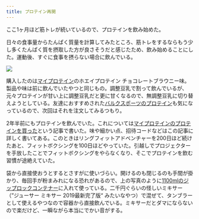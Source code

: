 ```yaml
---
title: プロテイン再開
---
```

ここ1ヶ月ほど筋トレが続いているので、プロテインを飲み始めた。

日々の食事量からたんぱく質量を計算してみたところ、筋トレをするならもう少し多くたんぱく質を摂取した方が良さそうだと感じたため、飲み始めることにした。運動後、すぐに食事を摂らない場合に飲んでいる。

![](https://lh3.googleusercontent.com/docs/ADP-6oFcncix1wwETPgceZPvG9JpH9_-fSeTa8Yr9_gRJRBP_2lruWXjGEZaGUoQjsPwJmMai9ddvcrZxq1HeRu-BdQKoDfOLvYFHbf3WBp2QwNu6Yj2mlQA6o4jbvV3j8L_VwVdBY07zSThVL09Shw1ZTTLYt3DQwINootHskDq4PLXNFxb10W6TkB_vs0SkNLM4CxOW4s4BKhzBpHtLWUiHJ83j8lMaxWaHpohM2PUFeHxEVvvuiLjSF8uEIbefJzA8F4G1jLhju9mlLHfY83EzrsURVYSaIyi2y0twj8OAwIGQ_HJ1-g1JrkYJy-IeQtS5ukk82TW1t8g6ex_Z3bJQVKHQ4VancElZKjUEzyZmCcrXWwTHQuw83Lxqf4U4wtQuxXOEiTwXTNEmpXjO27CGem6NTniRveDdHgUPXx-fSqAYc9CNku1MbpgHXjm2loQmiu0N_hbdiHxcOy3esPecU43y--sRhtfERy7wpml5dvT7F7AioYUgTx_RTJAy5eDZDY3dHZ0-6MhZAMZvmCCunEpqXBKywZdUsPSeyBrv5EcPHp5iYsoQtqpfFUcaUqsu64A5WOy239NQUUruS5Vg9tfLnMQVQQqJM4IEYhugAzl4hVsJH2jkL-DjKUr8xAAuDmVv-lWLApkXFFh4lV9tD2OU92ZZmOxw1_zBM3TLpZmYLusTO00SPwOIBTKevkM8FW9mmUNX7I3EArqGr_K0eYzuIiQ6dCo8ZpoXDK-K8KnzOhOsnE8NmeT1EkyX8WRzHU-G7lYWExO5zw4TP9htcDo9ty3jtIXMPruGd4CGOwN2XOEwzThcQWyFsDIi_YFS5Q7VX3upN8Z6KJyJSkM3UCr9lW5rMUH4N_JDYaJOAQ4vOcFbyH7B7UQPdi-_fq7v6CdmwD1temzqu0zvGdPLRCdur36LuvLnTWIJ4mUstH3hPkeymIUuB1uJDK0p_9zBmx-RZSj2q_ZLyuXShls0Gv3i2KzsFq6aFO32to4x6ovAzT7vT_AwakauaMKloMDoDXumh4IZiyCc9F6PT2WGU8tWjM6iNpZKSEdtKEm6pKrcLMXfXZZnXIzumZfhu-M6oKqvoDjwiXNVaBwUip5i4Ci1wPSx0rmnvFOjdctsEuTXPiWoMLSQvbnID2wv4Ghync0AWSrGaW6zuc3Fw1DodDNmzmD9yb9Tqy3OzK8J0Amm6H-l8AFsAbO0ESXwT5kcuhQIl4uhShomRHmnnkVK8R4LWbUdEObvZ6IZ4ZE-c9YTh4D)

購入したのは[マイプロテイン](https://www.myprotein.jp/)のホエイプロテイン チョコレートブラウニー味。製品や味は前に飲んでいたやつと同じもの。調整豆乳で割って飲んでいるが、元々プロテインが甘い上に調整豆乳だと更に甘くなるので、無調整豆乳に切り替えようとしている。友達におすすめされた[バルクスポーツのプロテイン](https://www.amazon.co.jp/dp/B086JSPKT3)も気になっているので、次回はそれを注文してみるつもり。

2年半前にもプロテインを飲んでいた。これについては[マイプロテインのプロテインを買った](https://r7kamura.com/articles/2020-02-17-my-protein)という記事で書いた。味や細かい点、招待コードなどはこの記事に詳しく書いてある。このときはリングフィットアドベンチャーを200日ほど続けたあと、フィットボクシングを100日ほどやっていた。引越しでプロジェクターを手放したことでフィットボクシングをやらなくなり、そこでプロテインを飲む習慣が途絶えていた。

袋から直接使おうとするとさすがに使いづらい。開けるのも閉じるのも手間が掛かり、毎回手が粉まみれになる恐れがあるので、上の写真のように[1100mlのジップロックコンテナー](https://www.amazon.co.jp/dp/B01B7N6FXY)に入れて使っている。二千円ぐらいの怪しいミキサー（”ジューサー ミキサー 2019最新完了版“ みたいなやつ）で混ぜて、タンブラーとして使えるやつなので容器から直接飲んでいる。ミキサーだとダマにならないので楽だけど、一瞬ながら本当にでかい音がする。

